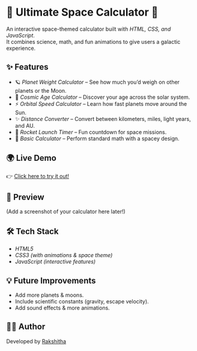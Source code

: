 # 🌌 Ultimate Space Calculator 🚀

An interactive space-themed calculator built with *HTML, CSS, and JavaScript*.  
It combines science, math, and fun animations to give users a galactic experience.  

## ✨ Features
- 🪐 *Planet Weight Calculator* – See how much you’d weigh on other planets or the Moon.  
- 🎂 *Cosmic Age Calculator* – Discover your age across the solar system.  
- ⚡ *Orbital Speed Calculator* – Learn how fast planets move around the Sun.  
- ✨ *Distance Converter* – Convert between kilometers, miles, light years, and AU.  
- 🚀 *Rocket Launch Timer* – Fun countdown for space missions.  
- 🔢 *Basic Calculator* – Perform standard math with a spacey design.  

## 🌍 Live Demo
👉 [Click here to try it out!](https://rakshiravii-31.github.io/ultimate-space-calculator/)

## 📸 Preview
(Add a screenshot of your calculator here later!)

## 🛠 Tech Stack
- *HTML5*  
- *CSS3 (with animations & space theme)*  
- *JavaScript (interactive features)*  

## 💡 Future Improvements
- Add more planets & moons.  
- Include scientific constants (gravity, escape velocity).  
- Add sound effects & more animations.  

## 👩‍💻 Author
Developed by [Rakshitha](https://github.com/rakshiravii-31)
